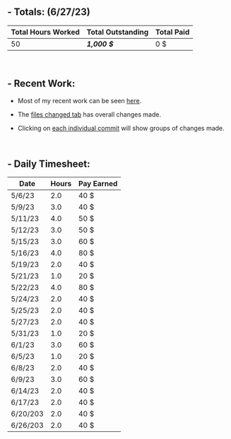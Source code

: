 </br>

## **- Totals:** (6/27/23)
Total Hours Worked | Total Outstanding | Total Paid
 ---|---|---
 50 | ***1,000 $*** | 0 $

</br>

## **- Recent Work:**
- Most of my recent work can be seen [here](https://github.com/Navinate/stairwell-new/pull/8).

- The [files changed tab](https://github.com/Navinate/stairwell-new/pull/8/files) has overall changes made.

- Clicking on [each individual commit](https://github.com/Navinate/stairwell-new/pull/8/commits) will show groups of changes made. 

</br>

## **- Daily Timesheet:**
Date| Hours | Pay Earned
---|---|---
5/6/23 | 2.0 | 40 $
5/9/23 | 3.0 | 40 $
5/11/23 | 4.0 | 50 $
5/12/23 | 3.0 | 50 $
5/15/23 | 3.0 | 60 $
5/16/23 | 4.0 | 80 $
5/19/23 | 2.0 | 40 $
5/21/23 | 1.0 | 20 $
5/22/23 | 4.0 | 80 $
5/24/23 | 2.0 | 40 $
5/25/23 | 2.0 | 40 $
5/27/23 | 2.0 | 40 $
5/31/23 | 1.0 | 20 $
6/1/23 | 3.0 | 60 $
6/5/23 | 1.0 | 20 $
6/8/23 | 2.0 | 40 $
6/9/23 | 3.0 | 60 $
6/14/23 | 2.0 | 40 $
6/17/23 | 2.0 | 40 $
6/20/203 | 2.0 | 40 $
6/26/203 | 2.0 | 40 $
